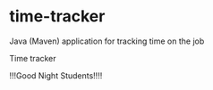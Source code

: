 # time-tracker
Java (Maven) application for tracking time on the job

Time tracker

!!!Good Night Students!!!!
